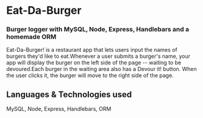 <h1>Eat-Da-Burger</h1>
<h3>Burger logger with MySQL, Node, Express, Handlebars and a homemade ORM</h3>
<p> Eat-Da-Burger! is a restaurant app that lets users input the names of burgers they'd like to eat.Whenever a user submits a burger's name, your app will display the burger on the left side of the page -- waiting to be devoured.Each burger in the waiting area also has a Devour it! button. When the user clicks it, the burger will move to the right side of the page.
</p>


<h2>Languages & Technologies used</h2>
MySQL, Node, Express, Handlebars, ORM

